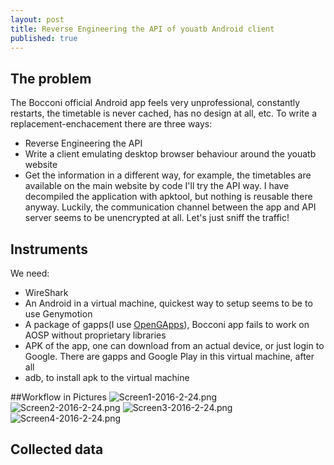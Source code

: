 ```yaml
---
layout: post
title: Reverse Engineering the API of youatb Android client
published: true
---
```



## The problem
The Bocconi official Android app feels very unprofessional, constantly restarts, the timetable is never cached, has no design at all, etc. To write a replacement-enchacement there are three ways:
- Reverse Engineering the API
- Write a client emulating desktop browser behaviour around the youatb website
- Get the information in a different way, for example, the timetables are available on the main website by code
I'll try the API way. 
I have decompiled the application with apktool, but nothing is reusable there anyway. Luckily, the communication channel between the app and API server seems to be unencrypted at all. Let's just sniff the traffic!

## Instruments
We need:
- WireShark
- An Android in a virtual machine, quickest way to setup seems to be to use Genymotion
- A package of gapps(I use [OpenGApps](http://opengapps.org/)), Bocconi app fails to work on AOSP without proprietary libraries
- APK of the app, one can download from an actual device, or just login to Google. There are gapps and Google Play in this virtual machine, after all
- adb, to install apk to the virtual machine

##Workflow in Pictures
![Screen1-2016-2-24.png]({{site.baseurl}}/images/Screen1-2016-2-24.png)
![Screen2-2016-2-24.png]({{site.baseurl}}/images/Screen2-2016-2-24.png)
![Screen3-2016-2-24.png]({{site.baseurl}}/images/Screen3-2016-2-24.png)
![Screen4-2016-2-24.png]({{site.baseurl}}/images/Screen4-2016-2-24.png)


## Collected data
